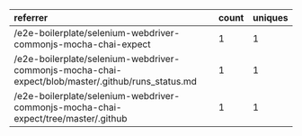 | referrer                                                                                          | count | uniques |
| :------------------------------------------------------------------------------------------------ | :---- | :------ |
| /e2e-boilerplate/selenium-webdriver-commonjs-mocha-chai-expect                                    | 1     | 1       |
| /e2e-boilerplate/selenium-webdriver-commonjs-mocha-chai-expect/blob/master/.github/runs_status.md | 1     | 1       |
| /e2e-boilerplate/selenium-webdriver-commonjs-mocha-chai-expect/tree/master/.github                | 1     | 1       |